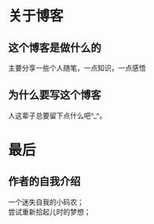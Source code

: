 # 关于博客
  
## 这个博客是做什么的
主要分享一些个人随笔，一点知识，一点感悟
  
## 为什么要写这个博客
人这辈子总要留下点什么吧^_^。
  
  
# 最后
  
## 作者的自我介绍
一个迷失自我的小码农；  
尝试重新拾起儿时的梦想；
